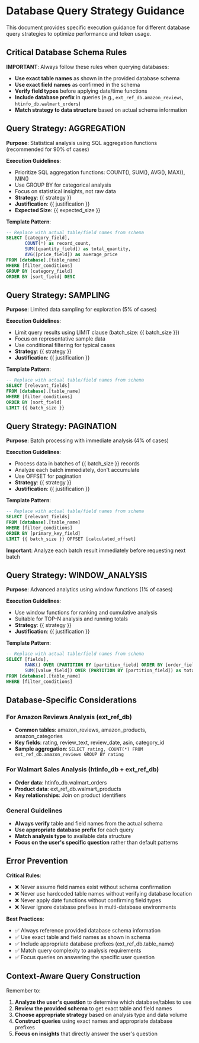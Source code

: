 # Database Query Strategy Guidance

This document provides specific execution guidance for different database query strategies to optimize performance and token usage.

## Critical Database Schema Rules

**IMPORTANT**: Always follow these rules when querying databases:
- **Use exact table names** as shown in the provided database schema
- **Use exact field names** as confirmed in the schema
- **Verify field types** before applying date/time functions
- **Include database prefix** in queries (e.g., `ext_ref_db.amazon_reviews`, `htinfo_db.walmart_orders`)
- **Match strategy to data structure** based on actual schema information

## Query Strategy: AGGREGATION

**Purpose**: Statistical analysis using SQL aggregation functions (recommended for 90% of cases)

**Execution Guidelines**:
- Prioritize SQL aggregation functions: COUNT(), SUM(), AVG(), MAX(), MIN()
- Use GROUP BY for categorical analysis
- Focus on statistical insights, not raw data
- **Strategy**: {{ strategy }}
- **Justification**: {{ justification }}
- **Expected Size**: {{ expected_size }}

**Template Pattern**:
```sql
-- Replace with actual table/field names from schema
SELECT [category_field], 
       COUNT(*) as record_count,
       SUM([quantity_field]) as total_quantity,
       AVG([price_field]) as average_price
FROM [database].[table_name]
WHERE [filter_conditions]
GROUP BY [category_field]
ORDER BY [sort_field] DESC
```

## Query Strategy: SAMPLING

**Purpose**: Limited data sampling for exploration (5% of cases)

**Execution Guidelines**:
- Limit query results using LIMIT clause (batch_size: {{ batch_size }})
- Focus on representative sample data
- Use conditional filtering for typical cases
- **Strategy**: {{ strategy }}
- **Justification**: {{ justification }}

**Template Pattern**:
```sql
-- Replace with actual table/field names from schema
SELECT [relevant_fields]
FROM [database].[table_name]
WHERE [filter_conditions]
ORDER BY [sort_field]
LIMIT {{ batch_size }}
```

## Query Strategy: PAGINATION

**Purpose**: Batch processing with immediate analysis (4% of cases)

**Execution Guidelines**:
- Process data in batches of {{ batch_size }} records
- Analyze each batch immediately, don't accumulate
- Use OFFSET for pagination
- **Strategy**: {{ strategy }}
- **Justification**: {{ justification }}

**Template Pattern**:
```sql
-- Replace with actual table/field names from schema
SELECT [relevant_fields]
FROM [database].[table_name]
WHERE [filter_conditions]
ORDER BY [primary_key_field]
LIMIT {{ batch_size }} OFFSET [calculated_offset]
```

**Important**: Analyze each batch result immediately before requesting next batch

## Query Strategy: WINDOW_ANALYSIS

**Purpose**: Advanced analytics using window functions (1% of cases)

**Execution Guidelines**:
- Use window functions for ranking and cumulative analysis
- Suitable for TOP-N analysis and running totals
- **Strategy**: {{ strategy }}
- **Justification**: {{ justification }}

**Template Pattern**:
```sql
-- Replace with actual table/field names from schema
SELECT [fields],
       RANK() OVER (PARTITION BY [partition_field] ORDER BY [order_field] DESC) as rank,
       SUM([value_field]) OVER (PARTITION BY [partition_field]) as total
FROM [database].[table_name]
WHERE [filter_conditions]
```

## Database-Specific Considerations

### For Amazon Reviews Analysis (ext_ref_db)
- **Common tables**: amazon_reviews, amazon_products, amazon_categories
- **Key fields**: rating, review_text, review_date, asin, category_id
- **Sample aggregation**: `SELECT rating, COUNT(*) FROM ext_ref_db.amazon_reviews GROUP BY rating`

### For Walmart Sales Analysis (htinfo_db + ext_ref_db)
- **Order data**: htinfo_db.walmart_orders
- **Product data**: ext_ref_db.walmart_products
- **Key relationships**: Join on product identifiers

### General Guidelines
- **Always verify** table and field names from the actual schema
- **Use appropriate database prefix** for each query
- **Match analysis type** to available data structure
- **Focus on the user's specific question** rather than default patterns

## Error Prevention

**Critical Rules**:
- ❌ Never assume field names exist without schema confirmation
- ❌ Never use hardcoded table names without verifying database location
- ❌ Never apply date functions without confirming field types
- ❌ Never ignore database prefixes in multi-database environments

**Best Practices**:
- ✅ Always reference provided database schema information
- ✅ Use exact table and field names as shown in schema
- ✅ Include appropriate database prefixes (ext_ref_db.table_name)
- ✅ Match query complexity to analysis requirements
- ✅ Focus queries on answering the specific user question

## Context-Aware Query Construction

Remember to:
1. **Analyze the user's question** to determine which database/tables to use
2. **Review the provided schema** to get exact table and field names
3. **Choose appropriate strategy** based on analysis type and data volume
4. **Construct queries** using exact names and appropriate database prefixes
5. **Focus on insights** that directly answer the user's question